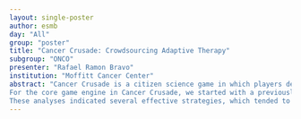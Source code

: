 ```yaml
---
layout: single-poster
author: esmb
day: "All"
group: "poster"
title: "Cancer Crusade: Crowdsourcing Adaptive Therapy"
subgroup: "ONCO"
presenter: "Rafael Ramon Bravo"
institution: "Moffitt Cancer Center"
abstract: "Cancer Crusade is a citizen science game in which players design treatment strategies to influence a virtual tumor growth model. The treatment regimens that the players construct are collected and sent to an online database for analysis, which may give insights into clinically effective adaptive strategies. In parallel, a machine learning-based approach was applied to the game, and the optimized therapy generated is compared to those generated by the human players.
For the core game engine in Cancer Crusade, we started with a previously published hybrid cellular automata model of tumor metabolism and growth. The original model was used to study how tumor cells evolve acid-mediated invasion and the impact of treatment on these metabolic processes. We expanded the model by adding more drugs and cell phenotypes, including drug-resistant cells. The game was released on mobile platforms and has been generating data from plays for several years. The treatment strategies were analyzed using dendrogram clustering to find key decision differences and profile their relative performance. We also performed network analysis to observe treatment transitions.
These analyses indicated several effective strategies, which tended to oscillate between chemotherapy and a pro-angiogenic drug, or chemotherapy and a hypoxia-activated prodrug, or combinations of all three of these drugs. These results parallel a machine learning (Q-learning) approach to the problem, which yielded a preferred strategy based on chemotherapy combined with a pro-angiogenic drug. The existence of several human-discovered alternative strategies suggests that in general human players may offer greater variety of successful strategies via citizen science games than Q-learning."
---
```

